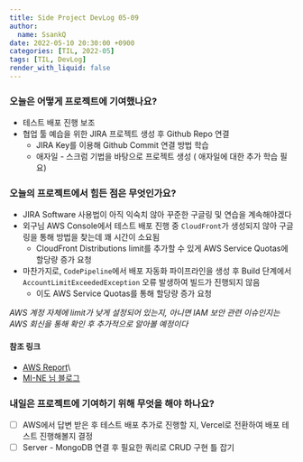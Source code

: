 ```yaml
---
title: Side Project DevLog 05-09
author:
  name: SsankQ
date: 2022-05-10 20:30:00 +0900
categories: [TIL, 2022-05]
tags: [TIL, DevLog]
render_with_liquid: false
---
```


### 오늘은 어떻게 프로젝트에 기여했나요?

- 테스트 배포 진행 보조
- 협업 툴 예습을 위한 JIRA 프로젝트 생성 후 Github Repo 연결
  - JIRA Key를 이용해 Github Commit 연결 방법 학습
  - 애자일 - 스크럼 기법을 바탕으로 프로젝트 생성 ( 애자일에 대한 추가 학습 필요)

### 오늘의 프로젝트에서 힘든 점은 무엇인가요?

- JIRA Software 사용법이 아직 익숙치 않아 꾸준한 구글링 및 연습을 계속해야겠다
- 외구님 AWS Console에서 테스트 배포 진행 중 `CloudFront`가 생성되지 않아 구글링을 통해 방법을 찾는데 꽤 시간이 소요됨
  - CloudFront Distributions limit를 추가할 수 있게 AWS Service Quotas에 할당량 증가 요청
- 마찬가지로, `CodePipeline`에서 배포 자동화 파이프라인을 생성 후 Build 단계에서 `AccountLimitExceededException` 오류 발생하여 빌드가 진행되지 않음
  - 이도 AWS Service Quotas를 통해 할당량 증가 요청
 
 *AWS 계정 자체에 limit가 낮게 설정되어 있는지, 아니면 IAM 보안 관련 이슈인지는 AWS 회신을 통해 확인 후 추가적으로 알아볼 예정이다*

#### 참조 링크
- [AWS Report](https://repost.aws/questions/QULXHEAzC7Sai6_LTLNYn83Q?threadID=307967)\
- [MI-NE 님 블로그](https://minemanemo.tistory.com/158) 

### 내일은 프로젝트에 기여하기 위해 무엇을 해야 하나요?

- [ ] AWS에서 답변 받은 후 테스트 배포 추가로 진행할 지, Vercel로 전환하여 배포 테스트 진행해볼지 결정
- [ ] Server - MongoDB 연결 후 필요한 쿼리로 CRUD 구현 틀 잡기
